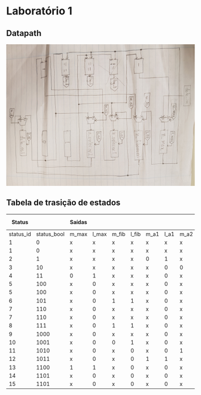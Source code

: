 # Laboratório 1

## Datapath

![O datapath](img/datapath.jpg)

## Tabela de trasição de estados

| Status 	|  	| Saídas 	|  	|  	|  	|  	|  	|  	|  	|  	|  	|  	|  	| Entradas 	|  	|  	|  	|  	| Proximo Estado 	|
|-----------	|-------------	|--------	|-------	|-------	|-------	|------	|------	|------	|------	|-----	|-----	|----------	|-------	|----------------	|---------------	|--------	|--------	|--------	|----------------	|
| status_id 	| status_bool 	| m_max 	| l_max 	| m_fib 	| l_fib 	| m_a1 	| l_a1 	| m_a2 	| l_a2 	| m_d 	| l_d 	| status_o 	| irq_o 	| write_enable_i 	| read_enable_i 	| flag_1 	| flag_2 	| flag_3 	|  	|
| 1 	| 0 	| x 	| x 	| x 	| x 	| x 	| x 	| x 	| x 	| 1 	| 1 	| 00 	| 0 	| 0 	| x 	| x 	| x 	| x 	| 1 	|
| 1 	| 0 	| x 	| x 	| x 	| x 	| x 	| x 	| x 	| x 	| 1 	| 1 	| 00 	| 0 	| 1 	| x 	| x 	| x 	| x 	| 2 	|
| 2 	| 1 	| x 	| x 	| x 	| x 	| 0 	| 1 	| x 	| x 	| x 	| 0 	| 00 	| 0 	| x 	| x 	| x 	| x 	| x 	| 3 	|
| 3 	| 10 	| x 	| x 	| x 	| x 	| x 	| 0 	| 0 	| 1 	| x 	| 0 	| 00 	| 0 	| x 	| x 	| x 	| x 	| x 	| 4 	|
| 4 	| 11 	| 0 	| 1 	| x 	| x 	| x 	| 0 	| x 	| 0 	| x 	| 0 	| 01 	| 0 	| x 	| x 	| x 	| x 	| x 	| 5 	|
| 5 	| 100 	| x 	| 0 	| x 	| x 	| x 	| 0 	| x 	| 0 	| x 	| 0 	| 01 	| 0 	| x 	| x 	| 1 	| x 	| x 	| 6 	|
| 5 	| 100 	| x 	| 0 	| x 	| x 	| x 	| 0 	| x 	| 0 	| x 	| 0 	| 01 	| 0 	| x 	| x 	| 0 	| x 	| x 	| 7 	|
| 6 	| 101 	| x 	| 0 	| 1 	| 1 	| x 	| 0 	| x 	| 0 	| x 	| 0 	| 01 	| 0 	| x 	| x 	| x 	| x 	| x 	| 14 	|
| 7 	| 110 	| x 	| 0 	| x 	| x 	| x 	| 0 	| x 	| 0 	| x 	| 0 	| 01 	| 0 	| x 	| x 	| x 	| 1 	| x 	| 8 	|
| 7 	| 110 	| x 	| 0 	| x 	| x 	| x 	| 0 	| x 	| 0 	| x 	| 0 	| 01 	| 0 	| x 	| x 	| x 	| 0 	| x 	| 9 	|
| 8 	| 111 	| x 	| 0 	| 1 	| 1 	| x 	| 0 	| x 	| 0 	| x 	| 0 	| 01 	| 0 	| x 	| x 	| x 	| x 	| x 	| 14 	|
| 9 	| 1000 	| x 	| 0 	| x 	| x 	| x 	| 0 	| x 	| 0 	| x 	| 0 	| 01 	| 0 	| x 	| x 	| x 	| x 	| 1 	| 10 	|
| 10 	| 1001 	| x 	| 0 	| 0 	| 1 	| x 	| 0 	| x 	| 0 	| x 	| 0 	| 01 	| 0 	| x 	| x 	| x 	| x 	| x 	| 11 	|
| 11 	| 1010 	| x 	| 0 	| x 	| 0 	| x 	| 0 	| 1 	| 1 	| x 	| 0 	| 01 	| 0 	| x 	| x 	| x 	| x 	| x 	| 12 	|
| 12 	| 1011 	| x 	| 0 	| x 	| 0 	| 1 	| 1 	| x 	| 0 	| x 	| 0 	| 01 	| 0 	| x 	| x 	| x 	| x 	| x 	| 13 	|
| 13 	| 1100 	| 1 	| 1 	| x 	| 0 	| x 	| 0 	| x 	| 0 	| x 	| 0 	| 01 	| 0 	| x 	| x 	| x 	| x 	| x 	| 9 	|
| 14 	| 1101 	| x 	| 0 	| x 	| 0 	| x 	| 0 	| x 	| 0 	| 0 	| 1 	| 10 	| 1 	| x 	| 0 	| x 	| x 	| x 	| 14 	|
| 15 	| 1101 	| x 	| 0 	| x 	| 0 	| x 	| 0 	| x 	| 0 	| 0 	| 1 	| 10 	| 1 	| x 	| 1 	| x 	| x 	| x 	| 1 	|
